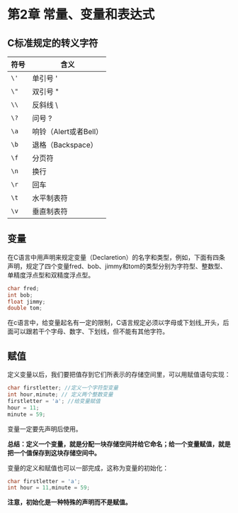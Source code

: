# 第2章 常量、变量和表达式

## C标准规定的转义字符

| 符号 | 含义                  |
| ---- | --------------------- |
| `\'` | 单引号 '              |
| `\"` | 双引号 "              |
| `\\` | 反斜线 \              |
| `\?` | 问号 ?                |
| `\a` | 响铃（Alert或者Bell） |
| `\b` | 退格（Backspace）     |
| `\f` | 分页符                |
| `\n` | 换行                  |
| `\r` | 回车                  |
| `\t` | 水平制表符            |
| `\v` | 垂直制表符            |



## 变量

在C语言中用声明来规定变量（Declaretion）的名字和类型，例如，下面有四条声明，规定了四个变量fred、bob、jimmy和tom的类型分别为字符型、整数型、单精度浮点型和双精度浮点型。

```C
char fred;
int bob;
float jimmy;
double tom;
```

在c语言中，给变量起名有一定的限制，C语言规定必须以字母或下划线_开头，后面可以跟若干个字母、数字、下划线，但不能有其他字符。

## 赋值

定义变量以后，我们要把值存到它们所表示的存储空间里，可以用赋值语句实现：

```c
char firstletter; //定义一个字符型变量
int hour,minute; // 定义两个整数变量
firstletter = 'a'; //给变量赋值
hour = 11;
minute = 59;
```

变量一定要先声明后使用。

**总结：定义一个变量，就是分配一块存储空间并给它命名；给一个变量赋值，就是把一个值保存到这块存储空间中。**

变量的定义和赋值也可以一部完成，这称为变量的初始化：

```c
char firstletter = 'a';
int hour = 11,minute = 59;
```

**注意，初始化是一种特殊的声明而不是赋值。**



